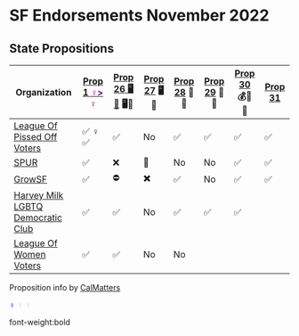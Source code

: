 # SF Endorsements November 2022

## State Propositions

| Organization                                                                     | [Prop 1 <span style="color:purple;font-size=20px">♀️></span>][p1] <span style="color:purple;font-size=20px">♀️</span> | [<span style="font-size=20px">Prop 26 🖥️🎰</span>][p26] <span style="font-size=20px">🖥️🎰</span> | [Prop 27][p27] <span style="font-size=20px">🖥️🎰</span> | [Prop 28][p28] <span style="font-size=20px">🎨🎼</span> | [Prop 29][p29] <span style="font-size=20px">🫘🏥</span> | [Prop 30][p30] <span style="font-size=20px">💰🔌 🚗</span> | [Prop 31][p31] |
| -------------------------------------------------------------------------------- | ------------ | -------------- | -------------- | -------------- | -------------- | -------------- | -------------- |
| [League Of Pissed Off Voters](https://www.theleaguesf.org/)                      | ✅ ♀️ :white_check_mark:          | ✅              | No             | ✅              | ✅              | ✅              | ✅              |
| [SPUR](https://www.spur.org/voter-guide/2022-11)                                 | ✅            | ❌             | 🙅             | No             | No             | ✅              | ✅              |
| [GrowSF](https://growsf.org/voter-guide/)                                        | ✅            | ⛔             | ✖️             | ✅              | No             | ✅              | ✅              |
| [Harvey Milk LGBTQ Democratic Club](https://www.milkclub.org/endorsements/)      | ✅            | ✅              | No             | ✅              | ✅              | ✅              | &nbsp;         |
| [League Of Women Voters](https://lwvc.org/vote/elections/ballot-recommendations) | ✅            | ✅              | No             | No             | &nbsp;         | &nbsp;         | &nbsp;         |

Proposition info by [CalMatters](https://calmatters.org/california-voter-guide-2022/propositions/)

<span style="color:blue">♀️</span>
<span style="color:pink;"><b>♀️</b></span>
<span style="color:pink;font-weight:bold"><b>♀️</b></span>

font-weight:bold

[p1]:  https://calmatters.org/california-voter-guide-2022/propositions/prop-1-abortion-rights/
[p26]: https://calmatters.org/california-voter-guide-2022/propositions/prop-26-sports-betting-tribal-casinos/
[p27]: https://calmatters.org/california-voter-guide-2022/propositions/prop-27-sports-betting-online/
[p28]: https://calmatters.org/california-voter-guide-2022/propositions/prop-28-arts-education/
[p29]: https://calmatters.org/california-voter-guide-2022/propositions/prop-29-kidney-dialysis/
[p30]: https://calmatters.org/california-voter-guide-2022/propositions/prop-30-income-tax-electric-cars/
[p31]: https://calmatters.org/california-voter-guide-2022/propositions/prop-31-flavored-tobacco-ban/
